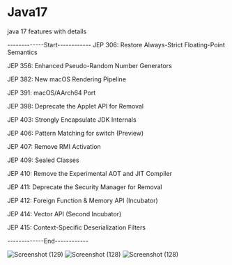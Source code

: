 # Java17
java 17 features with details


-------------Start------------
  JEP 306: Restore Always-Strict Floating-Point Semantics 
  
  JEP 356: Enhanced Pseudo-Random Number Generators	
  
  JEP 382: New macOS Rendering Pipeline
  
  JEP 391: macOS/AArch64 Port
  
  JEP 398: Deprecate the Applet API for Removal
  
  JEP 403: Strongly Encapsulate JDK Internals
  
  JEP 406: Pattern Matching for switch (Preview)
  
  JEP 407: Remove RMI Activation
  
  JEP 409: Sealed Classes
  
  JEP 410: Remove the Experimental AOT and JIT Compiler
  
  JEP 411: Deprecate the Security Manager for Removal
  
  JEP 412: Foreign Function & Memory API (Incubator)
  
  JEP 414: Vector API (Second Incubator)
  
  JEP 415: Context-Specific Deserialization Filters
  
  
  -------------End------------
  
  
![Screenshot (129)](https://user-images.githubusercontent.com/35216185/151666841-882498c3-a7b3-4424-9720-a336fdb944fc.png)
![Screenshot (128)](https://user-images.githubusercontent.com/35216185/151666843-77bc1b23-5bdf-4d2b-91d1-6680e7f1b19b.png)
![Screenshot (128)](https://user-images.githubusercontent.com/35216185/151666887-019cac33-5693-4935-8bce-2ab9c81f5ca5.png)
